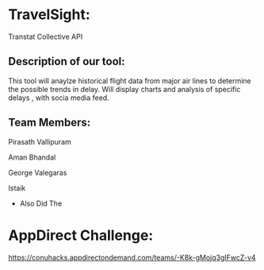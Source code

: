 
# TravelSight:
Transtat Collective API 

## Description of our tool:
This tool will anaylze historical flight data from major air lines to determine the possible trends in delay. Will display charts and analysis of specific delays , with socia media feed. 

## Team Members:
Pirasath Vallipuram

Aman Bhandal

George Valegaras

Istaik 

+ Also Did The 
# AppDirect Challenge: 
https://conuhacks.appdirectondemand.com/teams/-K8k-gMojq3gIFwcZ-v4
